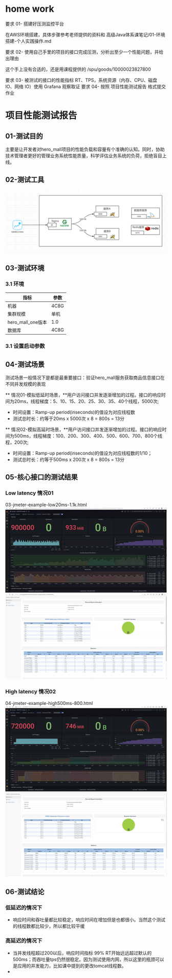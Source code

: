 # home work

要求 01- 搭建好压测监控平台

在AWS环境搭建，具体步骤参考老师提供的资料和 高级Java体系课笔记/01-环境搭建-个人实践操作.md

要求 02- 使用自己手里的项目的接口完成压测，分析出至少一个性能问题，并给出理由

这个手上没有合适的，还是用课程提供的
/spu/goods/10000023827800

要求 03- 被测试的接口的性能指标 RT、TPS，系统资源（内存、CPU、磁盘 IO、网络 IO）使用
Grafana 观察取证
要求 04- 按照 项目性能测试报告 格式提交作业

# 项目性能测试报告

## 01-测试目的

主要是让开发者对hero_mall项目的性能负载和容量有个准确的认知。同时，协助技术管理者更好的管理业务系统性能质量，科学评估业务系统的负荷，拒绝盲目上线。

## 02-测试工具

![image-001](image-001.png)

## 03-测试环境

### 3.1 环境

| 指标              | 参数 |
| ----------------- | ---- |
| 机器              | 4C8G |
| 集群规模          | 单机 |
| hero_mall_one版本 | 1.0  |
| 数据库            | 4C8G |

### 3.1 设置启动参数





## 04-测试场景

测试场景一般情况下是都是最重要接口：验证hero_mall服务获取商品信息接口在不同并发规模的表现

** 情况01-模拟低延时场景，**用户访问接口并发逐渐增加的过程。接口的响应时间为20ms，线程梯度：5、10、15、20、25、30、35、40个线程，5000次;

- 时间设置：Ramp-up period(inseconds)的值设为对应线程数
- 测试总时长：约等于20ms x 5000次 x 8 = 800s = 13分

** 情况02-模拟高延时场景，**用户访问接口并发逐渐增加的过程。接口的响应时间为500ms，线程梯度：100、200、300、400、500、600、700、800个线程，200次; 

- 时间设置：Ramp-up period(inseconds)的值设为对应线程数的1/10；
- 测试总时长：约等于500ms x 200次 x 8 = 800s = 13分





## 05-核心接口的测试结果

### Low latency 情况01
03-jmeter-example-low20ms-1.1k.html
![image1](attachments/20230106192835.png)
![image2](attachments/20230106192929.png)

### High latency 情况02
04-jmeter-example-high500ms-800.html
![image3](attachments/20230106201240.png)
![image4](attachments/20230106201347.png)


## 06-测试结论

### 低延迟的情况下
- 响应时间和吞吐量都比较稳定，响应时间在增加但是也都很小。当然这个测试的线程数都比较少，所以都比较平缓

### 高延迟的情况下
- 当并发线程超过200以后，响应时间指标 99% RT开始远远超过默认的500ms；而吞吐量tps仍然很稳定。因为测试使用内网，所以这里的瓶颈可以是应用的并发能力，比如课中提到的更改tomcat线程数。
-